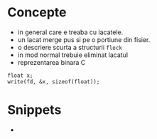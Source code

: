 Concepte
========
  * in general care e treaba cu lacatele.
  * un lacat merge pus si pe o portiune din fisier.
  * o descriere scurta a structurii `flock`
  * in mod normal trebuie eliminat lacatul
  * reprezentarea binara
C
```
float x;
write(fd, &x, sizeof(float));
```

Snippets
========
   * 
   
   

